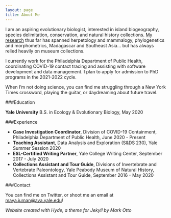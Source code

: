 ```yaml
---
layout: page
title: About Me
---
```


I am an aspiring evolutionary biologist, interested in island biogeography, species delimitation, conservation, and natural history collections. <a href="research">My research</a> thus far has spanned herpetology and mammalogy, phylogenetics and morphometrics, Madagascar and Southeast Asia… but has always relied heavily on museum collections.

I currently work for the Philadelphia Department of Public Health, coordinating COVID-19 contact tracing and assisting with software development and data management. I plan to apply for admission to PhD programs in the 2021-2022 cycle.

When I’m not doing science, you can find me struggling through a New York Times crossword, playing the guitar, or daydreaming about future travel.

###Education

**Yale University**
B.S. in Ecology & Evolutionary Biology, May 2020

###Experience

- **Case Investigation Coordinator**, Division of COVID-19 Containment, Philadelphia Department of Public Health, June 2020 - Present
- **Teaching Assistant**, Data Analysis and Exploration (S&DS 230), Yale Summer Session 2020
- **ESL-Certified Writing Partner**, Yale College Writing Center, September 2017 - July 2020
- **Collections Assistant and Tour Guide**, Divisions of Invertebrate and Vertebrate Paleontology, Yale Peabody Museum of Natural History, Collections Assistant and Tour Guide, September 2016 - May 2020

###Contact

You can find me on Twitter, or shoot me an email at maya.juman@aya.yale.edu!


*Website created with Hyde, a theme for Jekyll by Mark Otto*
